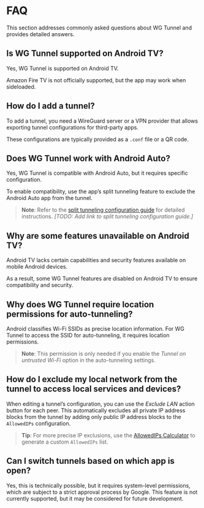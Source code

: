 # FAQ

This section addresses commonly asked questions about WG Tunnel and provides detailed answers.

## Is WG Tunnel supported on Android TV?

Yes, WG Tunnel is supported on Android TV.

Amazon Fire TV is not officially supported, but the app may work when sideloaded.

## How do I add a tunnel?

To add a tunnel, you need a WireGuard server or a VPN provider that allows exporting tunnel configurations for third-party apps.

These configurations are typically provided as a `.conf` file or a QR code.

## Does WG Tunnel work with Android Auto?

Yes, WG Tunnel is compatible with Android Auto, but it requires specific configuration.

To enable compatibility, use the app’s split tunneling feature to exclude the Android Auto app from the tunnel.

> **Note**: Refer to the [split tunneling configuration guide](#) for detailed instructions. *[TODO: Add link to split tunneling configuration guide.]*

## Why are some features unavailable on Android TV?

Android TV lacks certain capabilities and security features available on mobile Android devices.

As a result, some WG Tunnel features are disabled on Android TV to ensure compatibility and security.

## Why does WG Tunnel require location permissions for auto-tunneling?

Android classifies Wi-Fi SSIDs as precise location information. For WG Tunnel to access the SSID for auto-tunneling, it requires location permissions.

> **Note**: This permission is only needed if you enable the *Tunnel on untrusted Wi-Fi* option in the auto-tunneling settings.

## How do I exclude my local network from the tunnel to access local services and devices?

When editing a tunnel’s configuration, you can use the *Exclude LAN* action button for each peer. This automatically excludes all private IP address blocks from the tunnel by adding only public IP address blocks to the `AllowedIPs` configuration.

> **Tip**: For more precise IP exclusions, use the [AllowedIPs Calculator](https://www.procustodibus.com/blog/2021/03/wireguard-allowedips-calculator/) to generate a custom `AllowedIPs` list.

## Can I switch tunnels based on which app is open?

Yes, this is technically possible, but it requires system-level permissions, which are subject to a strict approval process by Google. This feature is not currently supported, but it may be considered for future development.
